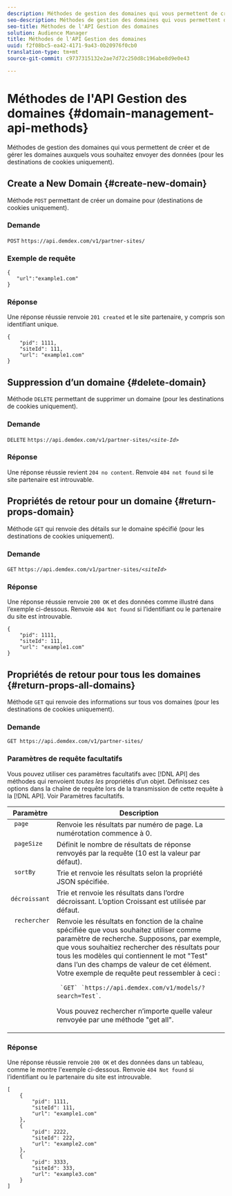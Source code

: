 ```yaml
---
description: Méthodes de gestion des domaines qui vous permettent de créer et de gérer les domaines auxquels vous souhaitez envoyer des données (pour les destinations de cookies uniquement).
seo-description: Méthodes de gestion des domaines qui vous permettent de créer et de gérer les domaines auxquels vous souhaitez envoyer des données (pour les destinations de cookies uniquement).
seo-title: Méthodes de l'API Gestion des domaines
solution: Audience Manager
title: Méthodes de l'API Gestion des domaines
uuid: f2f08bc5-ea42-4171-9a43-0b20976f0cb0
translation-type: tm+mt
source-git-commit: c9737315132e2ae7d72c250d8c196abe8d9e0e43

---
```



# Méthodes de l'API Gestion des domaines {#domain-management-api-methods}

Méthodes de gestion des domaines qui vous permettent de créer et de gérer les domaines auxquels vous souhaitez envoyer des données (pour les destinations de cookies uniquement).

<!-- c_partner_site.xml -->

## Create a New Domain {#create-new-domain}

Méthode `POST` permettant de créer un domaine pour (destinations de cookies uniquement).

<!-- r_post_new_partner_site.xml -->

### Demande

`POST` `https://api.demdex.com/v1/partner-sites/`

### Exemple de requête

```
{
   "url":"example1.com"
}
```

### Réponse

Une réponse réussie renvoie `201 created` et le site partenaire, y compris son identifiant unique.

```
{
    "pid": 1111,
    "siteId": 111,
    "url": "example1.com"
}
```

## Suppression d’un domaine {#delete-domain}

Méthode `DELETE` permettant de supprimer un domaine (pour les destinations de cookies uniquement).

<!-- r_delete_partner_site.xml -->

### Demande

`DELETE` `https://api.demdex.com/v1/partner-sites/`*`<site-Id>`*

### Réponse

Une réponse réussie revient `204 no content`. Renvoie `404 not found` si le site partenaire est introuvable.

## Propriétés de retour pour un domaine {#return-props-domain}

Méthode `GET` qui renvoie des détails sur le domaine spécifié (pour les destinations de cookies uniquement).

<!-- r_get_partner_site.xml -->

### Demande

`GET` `https://api.demdex.com/v1/partner-sites/`*`<siteId>`*

### Réponse

Une réponse réussie renvoie `200 OK` et des données comme illustré dans l’exemple ci-dessous. Renvoie `404 Not found` si l’identifiant ou le partenaire du site est introuvable.

```
{
    "pid": 1111,
    "siteId": 111,
    "url": "example1.com"
}
```

## Propriétés de retour pour tous les domaines {#return-props-all-domains}

Méthode `GET` qui renvoie des informations sur tous vos domaines (pour les destinations de cookies uniquement).

<!-- r_get_partner_sites.xml -->

### Demande

`GET https://api.demdex.com/v1/partner-sites/`

### Paramètres de requête facultatifs

Vous pouvez utiliser ces paramètres facultatifs avec [!DNL API] des méthodes qui renvoient *toutes les* propriétés d’un objet. Définissez ces options dans la chaîne de requête lors de la transmission de cette requête à la [!DNL API]. Voir Paramètres [](../../api/rest-api-main/aam-api-getting-started.md#optional-api-query-parameters)facultatifs.

<table id="table_B05A8EE22C9A4C72B84A8479E1AB7D0A"> 
 <thead> 
  <tr> 
   <th colname="col1" class="entry"> Paramètre </th> 
   <th colname="col2" class="entry"> Description </th> 
  </tr>
 </thead>
 <tbody> 
  <tr valign="top"> 
   <td colname="col1"><code> page</code> </td> 
   <td colname="col2"> Renvoie les résultats par numéro de page. La numérotation commence à 0. </td> 
  </tr> 
  <tr valign="top"> 
   <td colname="col1"><code> pageSize</code> </td> 
   <td colname="col2"> Définit le nombre de résultats de réponse renvoyés par la requête (10 est la valeur par défaut). </td>
  </tr>
  <tr valign="top"> 
   <td colname="col1"><code> sortBy</code> </td> 
   <td colname="col2"> Trie et renvoie les résultats selon la propriété JSON spécifiée. </td>
  </tr>
  <tr valign="top"> 
   <td colname="col1"><code> décroissant</code> </td>
   <td colname="col2"> Trie et renvoie les résultats dans l’ordre décroissant. L’option Croissant est utilisée par défaut. </td>
  </tr>
  <tr valign="top">
   <td colname="col1"><code> rechercher</code> </td>
   <td colname="col2">Renvoie les résultats en fonction de la chaîne spécifiée que vous souhaitez utiliser comme paramètre de recherche. Supposons, par exemple, que vous souhaitiez rechercher des résultats pour tous les modèles qui contiennent le mot "Test" dans l’un des champs de valeur de cet élément. Votre exemple de requête peut ressembler à ceci : <p><code> `GET` `https://api.demdex.com/v1/models/?search=Test`</code>. </p> <p>Vous pouvez rechercher n’importe quelle valeur renvoyée par une méthode "get all". </p> </td>
  </tr> 
 </tbody> 
</table>

### Réponse

Une réponse réussie renvoie `200 OK` et des données dans un tableau, comme le montre l'exemple ci-dessous. Renvoie `404 Not found` si l’identifiant ou le partenaire du site est introuvable.

```
[
    {
        "pid": 1111,
        "siteId": 111,
        "url": "example1.com"
    },
    {
        "pid": 2222,
        "siteId": 222,
        "url": "example2.com"
    },
    {
        "pid": 3333,
        "siteId": 333,
        "url": "example3.com"
    }
]
```
